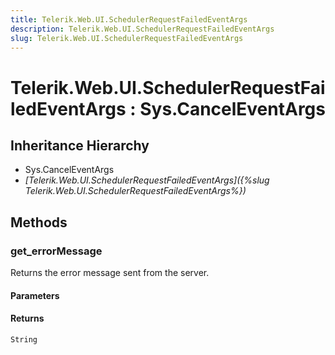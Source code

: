 ```yaml
---
title: Telerik.Web.UI.SchedulerRequestFailedEventArgs
description: Telerik.Web.UI.SchedulerRequestFailedEventArgs
slug: Telerik.Web.UI.SchedulerRequestFailedEventArgs
---
```


# Telerik.Web.UI.SchedulerRequestFailedEventArgs : Sys.CancelEventArgs

## Inheritance Hierarchy

* Sys.CancelEventArgs
* *[Telerik.Web.UI.SchedulerRequestFailedEventArgs]({%slug Telerik.Web.UI.SchedulerRequestFailedEventArgs%})*


## Methods

### get_errorMessage

Returns the error message sent from the server.

#### Parameters

#### Returns

`String`

